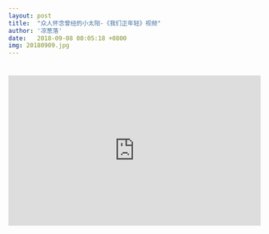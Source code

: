 ```yaml
---
layout: post
title:  "众人怀念曾经的小太阳-《我们正年轻》视频"
author: '凉葱落'
date:   2018-09-08 00:05:18 +0800
img: 20180909.jpg
---
```

<h5 style="color:#999; font-size:12px;font-weight:300"></h5>
<br>
<iframe frameborder="0" width="100%" style="min-height:300px; width:100%; border:none;" src="https://v.qq.com/txp/iframe/player.html?vid=e00272ww5q4" allowFullScreen="true"></iframe>

